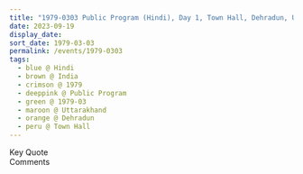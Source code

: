 ```yaml
---
title: "1979-0303 Public Program (Hindi), Day 1, Town Hall, Dehradun, Uttarakhand, India (other date 0304, Day 2)"
date: 2023-09-19
display_date: 
sort_date: 1979-03-03
permalink: /events/1979-0303
tags:
  - blue @ Hindi
  - brown @ India
  - crimson @ 1979
  - deeppink @ Public Program
  - green @ 1979-03
  - maroon @ Uttarakhand
  - orange @ Dehradun
  - peru @ Town Hall
---
```


<wave-list>
  <list-title color="green" width="75">Key Quote</list-title>
  <list-item color="BlanchedAlmond"  width="200"></list-item>
  <list-item color="Lavender"></list-item>
  <list-item color="BlanchedAlmond"></list-item>
</wave-list>

<br>

<wave-list>
  <list-title color="green" width="75">Comments</list-title>
  <list-item color="BlanchedAlmond"  width="200"></list-item>
  <list-item color="Lavender"></list-item>
  <list-item color="BlanchedAlmond"></list-item>
</wave-list>
